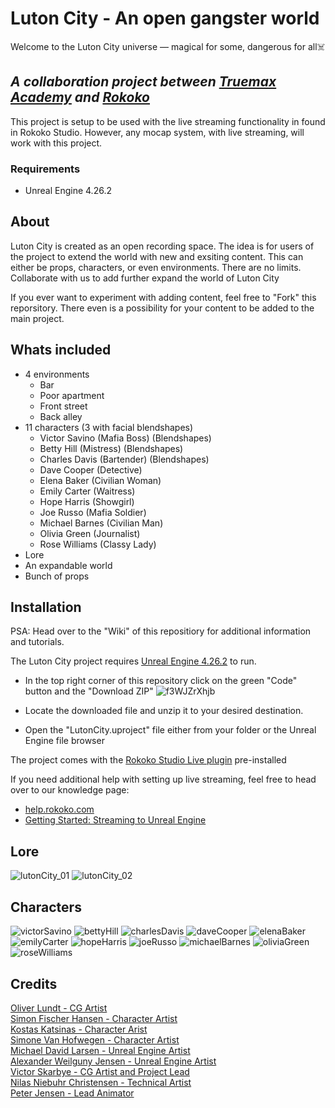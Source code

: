 
# Luton City - An open gangster world
Welcome to the Luton City universe — magical for some, dangerous for all:skull_and_crossbones:
## _A collaboration project between [Truemax Academy](https://truemax.com/) and [Rokoko](https://www.rokoko.com/)_

This project is setup to be used with the live streaming functionality in found in Rokoko Studio. However, any mocap system, with live streaming, will work with this project.

### Requirements
- Unreal Engine 4.26.2

## About

Luton City is created as an open recording space. The idea is for users of the project to extend the world with new and exsiting content. This can either be props, characters, or even environments. There are no limits. Collaborate with us to add further expand the world of Luton City

If you ever want to experiment with adding content, feel free to "Fork" this reporsitory. There even is a possibility for your content to be added to the main project.

## Whats included

- 4 environments
  - Bar
  - Poor apartment
  - Front street
  - Back alley
- 11 characters (3 with facial blendshapes)
  - Victor Savino (Mafia Boss) (Blendshapes)
  - Betty Hill (Mistress) (Blendshapes)
  - Charles Davis (Bartender) (Blendshapes)
  - Dave Cooper (Detective)
  - Elena Baker (Civilian Woman)
  - Emily Carter (Waitress)
  - Hope Harris (Showgirl)
  - Joe Russo (Mafia Soldier)
  - Michael Barnes (Civilian Man)
  - Olivia Green (Journalist)
  - Rose Williams (Classy Lady)
- Lore
- An expandable world
- Bunch of props

## Installation

PSA: Head over to the "Wiki" of this repositiory for additional information and tutorials.

The Luton City project requires [Unreal Engine 4.26.2](https://docs.unrealengine.com/4.26/en-US/WhatsNew/Builds/ReleaseNotes/4_26/) to run.

- In the top right corner of this repository click on the green "Code" button and the "Download ZIP"
![f3WJZrXhjb](https://user-images.githubusercontent.com/48320346/130203722-bae6dce7-aa1e-4ed5-8405-f52a846a5187.gif)

- Locate the downloaded file and unzip it to your desired destination.
- Open the "LutonCity.uproject" file either from your folder or the Unreal Engine file browser

The project comes with the [Rokoko Studio Live plugin](https://www.unrealengine.com/marketplace/en-US/product/rokoko-studio-live/questions?sessionInvalidated=true) pre-installed

If you need additional help with setting up live streaming, feel free to head over to our knowledge page:
- [help.rokoko.com](help.rokoko.com)
- [Getting Started: Streaming to Unreal Engine](https://help.rokoko.com/support/solutions/articles/47001106103-getting-started-streaming-to-unreal-engine)

## Lore

![lutonCity_01](https://user-images.githubusercontent.com/48320346/130202009-03b43138-acab-4b24-83c9-33d917fdc456.png)
![lutonCity_02](https://user-images.githubusercontent.com/48320346/130202090-0152ef44-0d2d-4a60-989d-fa1256f23003.png)

## Characters
![victorSavino](https://user-images.githubusercontent.com/48320346/130202847-e9e0d251-35cb-4e94-a7a9-aa736bc3a3b9.png)
![bettyHill](https://user-images.githubusercontent.com/48320346/130202849-67c7febd-0b73-47fd-ab46-8209703e20a5.png)
![charlesDavis](https://user-images.githubusercontent.com/48320346/130202853-60c74486-57b0-4d09-808b-d3a7ff6caaf3.png)
![daveCooper](https://user-images.githubusercontent.com/48320346/130202854-aa5a78a9-81aa-4343-aaaa-abbbfb1aed76.png)
![elenaBaker](https://user-images.githubusercontent.com/48320346/130202855-1075af66-2573-4e12-a44d-192fddefe51b.png)
![emilyCarter](https://user-images.githubusercontent.com/48320346/130202857-b513a842-c990-428a-8936-4387bb54cc6d.png)
![hopeHarris](https://user-images.githubusercontent.com/48320346/130202858-eeb040ff-11dc-4f41-87b6-d131d78220fe.png)
![joeRusso](https://user-images.githubusercontent.com/48320346/130202861-4e60aa7b-9179-4a7d-87c2-813a7ab7c638.png)
![michaelBarnes](https://user-images.githubusercontent.com/48320346/130202862-cd961a82-3171-4be5-b38e-8e197f663832.png)
![oliviaGreen](https://user-images.githubusercontent.com/48320346/130202863-415f30e8-3760-4176-933c-2b284dbe25f0.png)
![roseWilliams](https://user-images.githubusercontent.com/48320346/130202864-e294e269-f15b-4f2d-91a5-4befd21f3ca8.png)

## Credits

[Oliver Lundt - CG Artist](https://www.instagram.com/o.lundt_3d/)  
[Simon Fischer Hansen - Character Artist](https://www.linkedin.com/in/simon-long-fischer-hansen-a64244201/)  
[Kostas Katsinas - Character Arist](https://www.instagram.com/kostaskatsinas15/)  
[Simone Van Hofwegen - Character Artist](https://www.artstation.com/simonevanhofwegen)  
[Michael David Larsen - Unreal Engine Artist](https://www.linkedin.com/in/michael-david-larsen-18440488/?originalSubdomain=dk)  
[Alexander Weilguny Jensen - Unreal Engine Artist](https://www.linkedin.com/in/alexander-weilguny-jensen-711b70150/)  
[Victor Skarbye - CG Artist and Project Lead](https://www.linkedin.com/in/victor-skarbye-99111716b/)  
[Nilas Niebuhr Christensen - Technical Artist](https://www.linkedin.com/in/nilas-christensen-54b51a137/)  
[Peter Jensen - Lead Animator](https://www.youtube.com/channel/UCZOOQUHCdoRkpIo9pTPiC4Q)  
